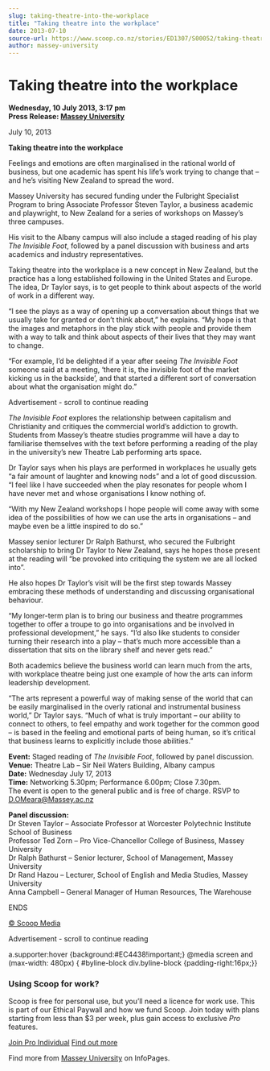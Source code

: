 ```yaml
---
slug: taking-theatre-into-the-workplace
title: "Taking theatre into the workplace"
date: 2013-07-10
source-url: https://www.scoop.co.nz/stories/ED1307/S00052/taking-theatre-into-the-workplace.htm
author: massey-university
---
```

Taking theatre into the workplace
=================================

**Wednesday, 10 July 2013, 3:17 pm**  
**Press Release: [Massey University](https://info.scoop.co.nz/Massey_University)**

July 10, 2013

**Taking theatre into the workplace**

Feelings and emotions are often marginalised in the rational world of business, but one academic has spent his life’s work trying to change that – and he’s visiting New Zealand to spread the word.

Massey University has secured funding under the Fulbright Specialist Program to bring Associate Professor Steven Taylor, a business academic and playwright, to New Zealand for a series of workshops on Massey’s three campuses.

His visit to the Albany campus will also include a staged reading of his play _The Invisible Foot_, followed by a panel discussion with business and arts academics and industry representatives.

Taking theatre into the workplace is a new concept in New Zealand, but the practice has a long established following in the United States and Europe. The idea, Dr Taylor says, is to get people to think about aspects of the world of work in a different way.

“I see the plays as a way of opening up a conversation about things that we usually take for granted or don’t think about,” he explains. “My hope is that the images and metaphors in the play stick with people and provide them with a way to talk and think about aspects of their lives that they may want to change.

“For example, I’d be delighted if a year after seeing _The Invisible Foot_ someone said at a meeting, ‘there it is, the invisible foot of the market kicking us in the backside’, and that started a different sort of conversation about what the organisation might do.”

Advertisement - scroll to continue reading





_The Invisible Foot_ explores the relationship between capitalism and Christianity and critiques the commercial world’s addiction to growth. Students from Massey’s theatre studies programme will have a day to familiarise themselves with the text before performing a reading of the play in the university’s new Theatre Lab performing arts space.

Dr Taylor says when his plays are performed in workplaces he usually gets “a fair amount of laughter and knowing nods” and a lot of good discussion. “I feel like I have succeeded when the play resonates for people whom I have never met and whose organisations I know nothing of.

“With my New Zealand workshops I hope people will come away with some idea of the possibilities of how we can use the arts in organisations – and maybe even be a little inspired to do so.”

Massey senior lecturer Dr Ralph Bathurst, who secured the Fulbright scholarship to bring Dr Taylor to New Zealand, says he hopes those present at the reading will “be provoked into critiquing the system we are all locked into”.

He also hopes Dr Taylor’s visit will be the first step towards Massey embracing these methods of understanding and discussing organisational behaviour.

“My longer-term plan is to bring our business and theatre programmes together to offer a troupe to go into organisations and be involved in professional development,” he says. “I’d also like students to consider turning their research into a play – that’s much more accessible than a dissertation that sits on the library shelf and never gets read.”

Both academics believe the business world can learn much from the arts, with workplace theatre being just one example of how the arts can inform leadership development.

“The arts represent a powerful way of making sense of the world that can be easily marginalised in the overly rational and instrumental business world,” Dr Taylor says. “Much of what is truly important – our ability to connect to others, to feel empathy and work together for the common good – is based in the feeling and emotional parts of being human, so it’s critical that business learns to explicitly include those abilities.”

**Event:** Staged reading of _The Invisible Foot_, followed by panel discussion.  
**Venue:** Theatre Lab – Sir Neil Waters Building, Albany campus  
**Date:** Wednesday July 17, 2013  
**Time:** Networking 5.30pm; Performance 6.00pm; Close 7.30pm.  
The event is open to the general public and is free of charge. RSVP to D.OMeara@Massey.ac.nz

**Panel discussion:**  
Dr Steven Taylor – Associate Professor at Worcester Polytechnic Institute School of Business  
Professor Ted Zorn – Pro Vice-Chancellor College of Business, Massey University  
Dr Ralph Bathurst – Senior lecturer, School of Management, Massey University  
Dr Rand Hazou – Lecturer, School of English and Media Studies, Massey University  
Anna Campbell – General Manager of Human Resources, The Warehouse

ENDS

[© Scoop Media](http://www.scoop.co.nz/about/terms.html)  

Advertisement - scroll to continue reading



a.supporter:hover {background:#EC4438!important;} @media screen and (max-width: 480px) { #byline-block div.byline-block {padding-right:16px;}}

### Using Scoop for work?

Scoop is free for personal use, but you’ll need a licence for work use. This is part of our Ethical Paywall and how we fund Scoop. Join today with plans starting from less than $3 per week, plus gain access to exclusive _Pro_ features.  
  
[Join Pro Individual](https://pro.scoop.co.nz/Individual/?from=ProIn24) [Find out more](https://pro.scoop.co.nz/using-scoop-for-work/?from=ProIn24)

Find more from [Massey University](https://info.scoop.co.nz/Massey_University) on InfoPages.